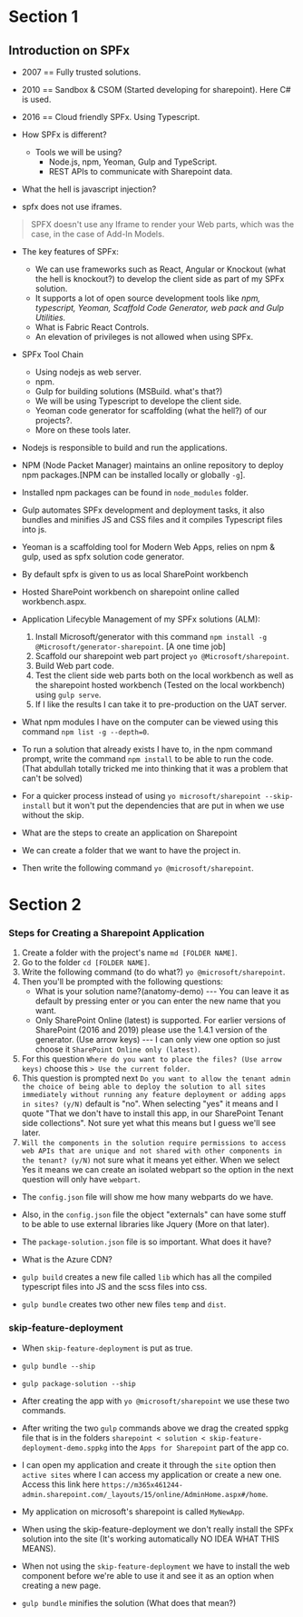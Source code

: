 # Section 1  

## Introduction on SPFx

* 2007 == Fully trusted solutions.
* 2010 == Sandbox & CSOM (Started developing for sharepoint). Here C# is used.
* 2016 == Cloud friendly SPFx. Using Typescript.

* How SPFx is different?

    * Tools we will be using?
        * Node.js, npm, Yeoman, Gulp and TypeScript.
        * REST APIs to communicate with Sharepoint data.

* What the hell is javascript injection?

* spfx does not use iframes.

<blockquote>
SPFX doesn't use any Iframe to render your Web parts, which was the case, in the case of Add-In Models.
</blockquote>

* The key features of SPFx:  
    * We can use frameworks such as React, Angular or Knockout (what the hell is knockout?) to develop the client side as part of my SPFx solution.
    * It supports a lot of open source development tools like *npm, typescript, Yeoman, Scaffold Code Generator, web pack and Gulp Utilities.*
    * What is Fabric React Controls.
    * An elevation of privileges is not allowed when using SPFx.

* SPFx Tool Chain  
    * Using nodejs as web server.
    * npm.
    * Gulp for building solutions (MSBuild. what's that?)
    * We will be using Typescript to develope the client side.
    * Yeoman code generator for scaffolding (what the hell?) of our projects?.    
    * More on these tools later.


* Nodejs is responsible to build and run the applications.
* NPM (Node Packet Manager) maintains an online repository to deploy npm packages.[NPM can be installed locally or globally `-g`].
* Installed npm packages can be found in `node_modules` folder.

* Gulp automates SPFx development and deployment tasks, it also bundles and minifies JS and CSS files and it compiles Typescript files into js.   
* Yeoman is a scaffolding tool for Modern Web Apps, relies on npm & gulp, used as spfx solution code generator.  

* By default spfx is given to us as local SharePoint workbench
* Hosted SharePoint workbench on sharepoint online called workbench.aspx.

* Application Lifecyble Management of my SPFx solutions (ALM):
    1. Install Microsoft/generator with this command `npm install -g @Microsoft/generator-sharepoint`. [A one time job]  
    2. Scaffold our sharepoint web part project `yo @Microsoft/sharepoint`.  
    3. Build Web part code.  
    4. Test the client side web parts both on the local workbench as well as the sharepoint hosted workbench (Tested on the local workbench) using `gulp serve`.  
    5. If I like the results I can take it to pre-production on the UAT server.    


* What npm modules I have on the computer can be viewed using this command `npm list -g --depth=0`.  

* To run a solution that already exists I have to, in the npm command prompt, write the command `npm install` to be able to run the code.
(That abdullah totally tricked me into thinking that it was a problem that can't be solved)


* For a quicker process instead of using `yo microsoft/sharepoint --skip-install` but it won't put the dependencies that are put in when we use without the skip.  

* What are the steps to create an application on Sharepoint


* We can create a folder that we want to have the project in.   
* Then write the following command `yo @microsoft/sharepoint`.  

# Section 2

### Steps for Creating a Sharepoint Application 

1. Create a folder with the project's name `md [FOLDER NAME]`.  
2. Go to the folder `cd [FOLDER NAME]`.  
3. Write the following command (to do what?) `yo @microsoft/sharepoint`.  
4. Then you'll be prompted with the following questions:
    * What is your solution name?(anatomy-demo)  --- You can leave it as default by pressing enter or you can enter the new name that you want.  
    * Only SharePoint Online (latest) is supported.  For earlier versions of SharePoint (2016 and 2019) please
use the 1.4.1 version of the generator. (Use arrow keys)  --- I can only view one option so just choose it `SharePoint Online only (latest)`.
5. For this question  `Where do you want to place the files? (Use arrow keys)` choose this `> Use the current folder`.  
6. This question is prompted next `Do you want to allow the tenant admin the choice of being able to deploy the solution to all sites immediately without running any feature deployment or adding apps in sites? (y/N)` default is "no". When selecting "yes" it means and I quote "That we don't have to install this app, in our SharePoint Tenant side collections". Not sure yet what this means but I guess we'll see later. 
7. `Will the components in the solution require permissions to access web APIs that are unique and not shared with other components in the tenant? (y/N)` not sure what it means yet either. When we select Yes it means we can create an isolated webpart so the option in the next question will only have `webpart`.  


* The `config.json` file will show me how many webparts do we have.
* Also, in the `config.json` file the object "externals" can have some stuff to be able to use external libraries like Jquery (More on that later). 

* The `package-solution.json` file is so important. What does it have?  
* What is the Azure CDN? 

* `gulp build` creates a new file called `lib` which has all the compiled typescript files into JS and the scss files into css.  

* `gulp bundle` creates two other new files `temp` and `dist`.

### skip-feature-deployment 

* When `skip-feature-deployment` is put as true.
* `gulp bundle --ship`
* `gulp package-solution --ship`
* After creating the app with `yo @microsoft/sharepoint` we use these two commands. 
* After writing the two `gulp` commands above we drag the created sppkg file that is in the folders `sharepoint < solution < skip-feature-deployment-demo.sppkg` into the `Apps for Sharepoint` part of the app co.


* I can open my application and create it through the `site` option then `active sites` where I can access my application or create a new one. Access this link here `https://m365x461244-admin.sharepoint.com/_layouts/15/online/AdminHome.aspx#/home`. 

* My application on microsoft's sharepoint is called `MyNewApp`.

* When using the skip-feature-deployment we don't really install the SPFx solution into the site (It's working automatically NO IDEA WHAT THIS MEANS).  

* When not using the `skip-feature-deployment` we have to install the web component before we're able to use it and see it as an option when creating a new page.

* `gulp bundle` minifies the solution (What does that mean?)









     